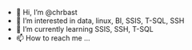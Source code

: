 - 👋 Hi, I’m @chrbast
- 👀 I’m interested in data, linux, BI, SSIS, T-SQL, SSH
- 🌱 I’m currently learning SSIS, SSH, T-SQL
- 📫 How to reach me ...

<!---
chrbast/chrbast is a ✨ special ✨ repository because its `README.md` (this file) appears on your GitHub profile.
You can click the Preview link to take a look at your changes.
--->
